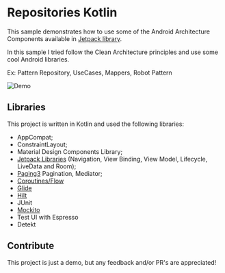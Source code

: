 # Repositories Kotlin
This sample demonstrates how to use some of the Android Architecture Components available in  [Jetpack library](https://developer.android.com/jetpack/).

In this sample I tried follow the Clean Architecture principles and use some cool Android libraries.

Ex: Pattern Repository, UseCases, Mappers, Robot Pattern

![Demo](https://s11.gifyu.com/images/teste-2.gif)

## Libraries
This project is written in Kotlin and used the following libraries:

* AppCompat;
* ConstraintLayout;
* Material Design Components Library;
* [Jetpack Libraries](https://developer.android.com/jetpack/) (Navigation, View Binding, View Model, Lifecycle, LiveData and Room);
* [Paging3](https://developer.android.com/topic/libraries/architecture/paging/v3-overview?) Pagination, Mediator;
* [Coroutines/Flow](https://github.com/Kotlin/kotlinx.coroutines)
* [Glide](https://github.com/bumptech/glide)
* [Hilt](https://developer.android.com/training/dependency-injection/hilt-android?hl=pt-br)
* JUnit
* [Mockito](http://site.mockito.org/)
* Test UI with Espresso 
* Detekt

## Contribute

This project is just a demo, but any feedback and/or PR's are appreciated!